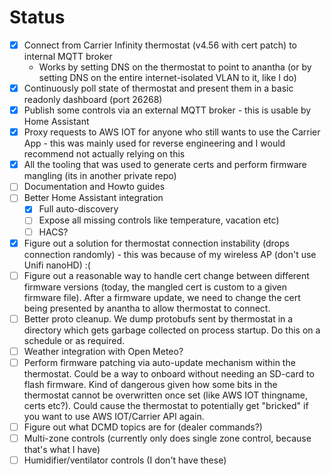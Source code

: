 Status
======
- [x] Connect from Carrier Infinity thermostat (v4.56 with cert patch) to internal MQTT broker
  - Works by setting DNS on the thermostat to point to anantha (or by setting DNS on the entire internet-isolated VLAN to it, like I do)
- [x] Continuously poll state of thermostat and present them in a basic readonly dashboard (port 26268)
- [x] Publish some controls via an external MQTT broker - this is usable by Home Assistant
- [x] Proxy requests to AWS IOT for anyone who still wants to use the Carrier App - this was mainly used for reverse engineering and I would recommend not actually relying on this
- [x] All the tooling that was used to generate certs and perform firmware mangling (its in another private repo)
- [ ] Documentation and Howto guides
- [ ] Better Home Assistant integration
  - [x] Full auto-discovery
  - [ ] Expose all missing controls like temperature, vacation etc)
  - [ ] HACS?
- [x] Figure out a solution for thermostat connection instability (drops connection randomly) - this was because of my wireless AP (don't use Unifi nanoHD) :(
- [ ] Figure out a reasonable way to handle cert change between different firmware versions (today, the mangled cert is custom to a given firmware file).
  After a firmware update, we need to change the cert being presented by anantha to allow thermostat to connect.
- [ ] Better proto cleanup. We dump protobufs sent by thermostat in a directory which gets garbage collected on process startup.
  Do this on a schedule or as required.
- [ ] Weather integration with Open Meteo?
- [ ] Perform firmware patching via auto-update mechanism within the thermostat. Could be a way to onboard without needing an SD-card to flash firmware.
  Kind of dangerous given how some bits in the thermostat cannot be overwritten once set (like AWS IOT thingname, certs etc?). Could cause
  the thermostat to potentially get "bricked" if you want to use AWS IOT/Carrier API again.
- [ ] Figure out what DCMD topics are for (dealer commands?)
- [ ] Multi-zone controls (currently only does single zone control, because that's what I have)
- [ ] Humidifier/ventilator controls (I don't have these)

